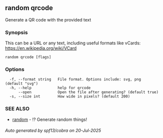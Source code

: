 ## random qrcode

Generate a QR code with the provided text

### Synopsis

This can be a URL or any text, including useful formats like vCards: https://en.wikipedia.org/wiki/VCard

```
random qrcode [flags]
```

### Options

```
  -f, --format string   File format. Options include: svg, png (default "svg")
  -h, --help            help for qrcode
      --open            Open the file after generating? (default true)
  -s, --size int        How wide in pixels? (default 200)
```

### SEE ALSO

* [random](random.md)	 - ⁉️ Generate random things!

###### Auto generated by spf13/cobra on 20-Jul-2025
